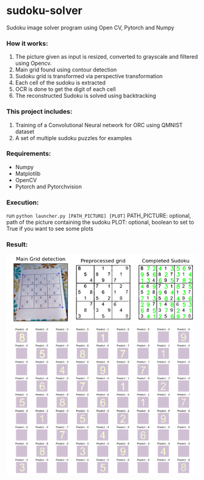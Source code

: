 # sudoku-solver
Sudoku image solver program using Open CV, Pytorch and Numpy 

### How it works:
1) The picture given as input is resized, converted to grayscale and filtered using Opencv.
2) Main grid found using contour detection
3) Sudoku grid is transformed via perspective transformation
4) Each cell of the sudoku is extracted
5) OCR is done to get the digit of each cell
6) The reconstructed Sudoku is solved using backtracking

### This project includes:
1) Training of a Convolutional Neural network for ORC using QMNIST dataset
2) A set of multiple sudoku puzzles for examples

### Requirements:
- Numpy
- Matplotlib
- OpenCV
- Pytorch and Pytorchvision

### Execution:
run `python launcher.py [PATH_PICTURE] [PLOT]` 
PATH_PICTURE: optional, path of the picture containing the sudoku
PLOT: optional, boolean to set to True if you want to see some plots 

### Result:
![alt text](https://github.com/Haha89/sudoku-solver/blob/master/results/Figure_1.png "Picture Preprocessing")
![alt text](https://github.com/Haha89/sudoku-solver/blob/master/results/Figure_2.png "Example of OCR")
